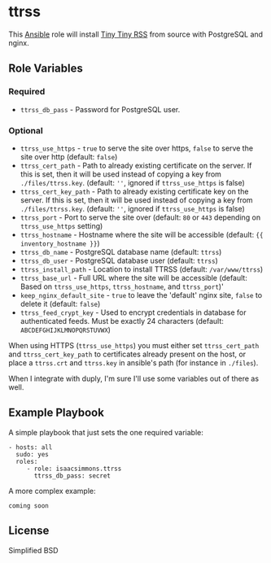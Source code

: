 # ttrss #

This [Ansible](http://www.ansible.com/home) role will install [Tiny Tiny RSS](http://tt-rss.org/) from source with PostgreSQL and nginx.

## Role Variables ##

### Required ###

* `ttrss_db_pass` - Password for PostgreSQL user.

### Optional ###

* `ttrss_use_https` - `true` to serve the site over https, `false` to serve the site over http (default: `false`)
* `ttrss_cert_path` - Path to already existing certificate on the server. If this is set, then it will be used instead of copying a key from `./files/ttrss.key`. (default: `''`, ignored if `ttrss_use_https` is false)
* `ttrss_cert_key_path` - Path to already existing certificate key on the server. If this is set, then it will be used instead of copying a key from `./files/ttrss.key`. (default: `''`, ignored if `ttrss_use_https` is false)
* `ttrss_port` - Port to serve the site over (default: `80` or `443` depending on `ttrss_use_https` setting)
* `ttrss_hostname` - Hostname where the site will be accessible (default: `{{ inventory_hostname }}`)
* `ttrss_db_name` - PostgreSQL database name (default: `ttrss`)
* `ttrss_db_user` - PostgreSQL database user (default: `ttrss`)
* `ttrss_install_path` - Location to install TTRSS (default: `/var/www/ttrss`)
* `ttrss_base_url` - Full URL where the site will be accessible (default: Based on `ttrss_use_https`, `ttrss_hostname`, and `ttrss_port`)'
* `keep_nginx_default_site` - `true` to leave the 'default' nginx site, `false` to delete it (default: `false`)
* `ttrss_feed_crypt_key` - Used to encrypt credentials in database for authenticated feeds. Must be exactly 24 characters (default: `ABCDEFGHIJKLMNOPQRSTUVWX`)

When using HTTPS (`ttrss_use_https`) you must either set `ttrss_cert_path` and `ttrss_cert_key_path` to certificates already present on the host, or place a `ttrss.crt` and `ttrss.key` in ansible's path (for instance in `./files`).

When I integrate with duply, I'm sure I'll use some variables out of there as well.

## Example Playbook ##

A simple playbook that just sets the one required variable:

    - hosts: all
      sudo: yes
      roles:
         - role: isaacsimmons.ttrss
           ttrss_db_pass: secret

A more complex example:

    coming soon

## License ##

Simplified BSD
